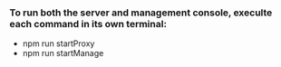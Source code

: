 ### To run both the server and management console, execulte each command in its own terminal:

- npm run startProxy
- npm run startManage